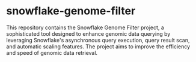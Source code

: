 # snowflake-genome-filter
This repository contains the Snowflake Genome Filter project, a sophisticated tool designed to enhance genomic data querying by leveraging Snowflake's asynchronous query execution, query result scan, and automatic scaling features. The project aims to improve the efficiency and speed of genomic data retrieval.
